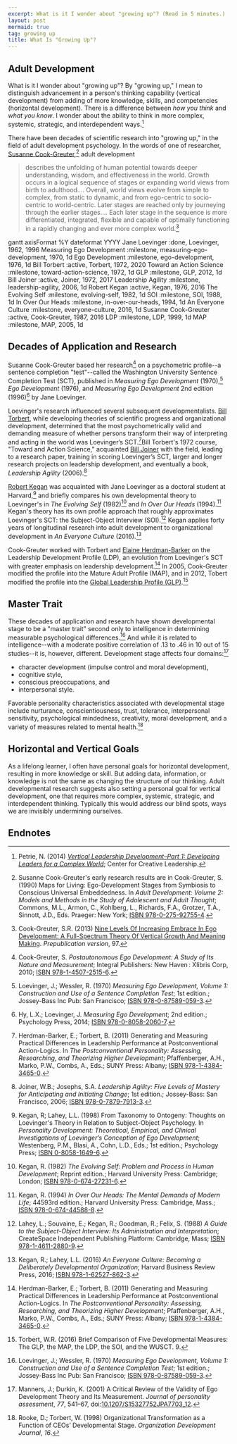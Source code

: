 ```yaml
---
excerpt: What is it I wonder about "growing up"? (Read in 5 minutes.)
layout: post
mermaid: true
tag: growing up
title: What Is "Growing Up"?
---
```


## Adult Development

What is it I wonder about "growing up"? By "growing up," I mean to distinguish advancement in a person's thinking capability  (vertical development) from adding of more knowledge, skills, and competencies (horizontal development). There is a difference between *how you think* and *what you know*. I wonder about the ability to think in more complex, systemic, strategic, and interdependent ways.[^1]

There have been decades of scientific research into "growing up," in the field of adult development psychology. In the words of one of researcher, [Susanne Cook-Greuter](http://www.cook-greuter.com/Background.htm),[^2] adult development

> describes the unfolding of human potential towards deeper understanding, wisdom, and effectiveness in the world. Growth occurs in a logical sequence of stages or expanding world views from birth to adulthood…. Overall, world views evolve from simple to complex, from static to dynamic, and from ego-centric to socio-centric to world-centric. Later stages are reached only by journeying through the earlier stages…. Each later stage in the sequence is more differentiated, integrated, flexible and capable of optimally functioning in a rapidly changing and ever more complex world.[^3]

<div class="mermaid">
gantt
	axisFormat %Y
	dateformat YYYY
	Jane Loevinger						:done, Loevinger, 1962, 1996
	Measuring Ego Development	:milestone, measuring-ego-development, 1970, 1d
	Ego Development						:milestone, ego-development, 1976, 1d
	Bill Torbert							:active, Torbert, 1972, 2020
	Toward an Action Science	:milestone, toward-action-science, 1972, 1d
	GLP												:milestone, GLP, 2012, 1d
	Bill Joiner								:active, Joiner, 1972, 2017
	Leadership Agility				:milestone, leadership-agility, 2006, 1d
	Robert Kegan							:active, Kegan, 1976, 2016
	The Evolving Self					:milestone, evolving-self, 1982, 1d
	SOI												:milestone, SOI, 1988, 1d
	In Over Our Heads					:milestone, in-over-our-heads, 1994, 1d
	An Everyone Culture				:milestone, everyone-culture, 2016, 1d
	Susanne Cook-Greuter			:active, Cook-Greuter, 1987, 2016
	LDP												:milestone, LDP, 1999, 1d
	MAP												:milestone, MAP, 2005, 1d
</div>

## Decades of Application and Research

Susanne Cook-Greuter based her research[^4] on a psychometric profile--a sentence completion "test"--called the Washington University Sentence Completion Test (SCT), published in _Measuring Ego Development_ (1970),[^5] _Ego Development_ (1976), and _Measuring Ego Development_ 2nd edition (1996)[^6] by Jane Loevinger.

Loevinger's research influenced several subsequent developmentalists. [Bill Torbert](http://www.williamrtorbert.com/about-bill-torbert/bill-torbert/), while developing theories of scientific progress and organizational development, determined that the most psychometrically valid and demanding measure of whether persons transform their way of interpreting and acting in the world was Loevinger’s SCT.[^7]Bill Torbert's 1972 course, "Toward and Action Science," acquainted [Bill Joiner](https://changewise.biz/?page_id=249&..) with the field, leading to a research paper, training in scoring Loevinger’s SCT, larger and longer research projects on leadership development, and eventually a book, _Leadership Agility_ (2006).[^8]

[Robert Kegan](https://www.gse.harvard.edu/faculty/robert-kegan) was acquainted with Jane Loevinger as a doctoral student at Harvard,[^9] and briefly compares his own developmental theory to Loevinger's in _The Evolving Self_ (1982)[^10] and _In Over Our Heads_ (1994).[^11] Kegan's theory has its own profile approach that roughly approximates Loevinger's SCT: the Subject-Object Interview (SOI).[^12] Kegan applies forty years of longitudinal research into adult development to organizational development in _An Everyone Culture_ (2016).[^13]

Cook-Greuter worked with Torbert and [Elaine Herdman-Barker](https://www.gla.global/elaine-herdman-barker/) on the Leadership Development Profile (LDP), an evolution from Loevinger's SCT with greater emphasis on leadership development.[^7] In 2005, Cook-Greuter modified the profile into the Mature Adult Profile (MAP), and in 2012, Tobert modified the profile into the [Global Leadership Profile (GLP)](https://www.gla.global/the-glp-overview/).[^14]

## Master Trait

These decades of application and research have shown developmental stage to be a "master trait" second only to intelligence in determining measurable psychological differences.[^5] And while it is related to intelligence--with a moderate positive correlation of .13 to .46 in 10 out of 15 studies--it is, however, different. Development stage affects four domains:[^15]

* character development (impulse control and moral development),
* cognitive style,
* conscious preoccupations, and
* interpersonal style.

Favorable personality characteristics associated with developmental stage include nurturance, conscientiousness, trust, tolerance, interpersonal sensitivity, psychological mindedness, creativity, moral development, and a variety of measures related to mental health.[^16]

## Horizontal and Vertical Goals

As a lifelong learner, I often have personal goals for horizontal development, resulting in more knowledge or skill. But adding data, information, or knowledge is not the same as changing the structure of our thinking. Adult developmental research suggests also setting a personal goal for vertical development, one that requires more complex, systemic, strategic, and interdependent thinking. Typically this would address our blind spots, ways we are invisibly undermining ourselves.

## Endnotes

[^1]: Petrie, N. (2014) _[Vertical Leadership Development–Part 1: Developing Leaders for a Complex World](https://14226776-c20f-46a2-bcd6-85cefe57153f.filesusr.com/ugd/a8b141_65db299b1e274cdc84e3de48016b9862.pdf)_; Center for Creative Leadership.
[^2]: Susanne Cook-Greuter's early research results are in Cook-Greuter, S. (1990) Maps for Living: Ego-Development Stages from Symbiosis to Conscious Universal Embeddedness. In _Adult Development: Volume 2: Models and Methods in the Study of Adolescent and Adult Thought_; Commons, M.L., Armon, C., Kohlberg, L., Richards, F.A., Grotzer, T.A., Sinnott, J.D., Eds. Praeger: New York; [ISBN 978-0-275-92755-4](https://isbn.nu/9780275927554).
[^3]: Cook-Greuter, S.R. (2013) [Nine Levels Of Increasing Embrace In Ego Development: A Full-Spectrum Theory Of Vertical Growth And Meaning Making](http://www.cook-greuter.com/Cook-Greuter%209%20levels%20paper%20new%201.1'14%2097p%5B1%5D.pdf). *Prepublication version*, 97.
[^4]: Cook-Greuter, S. _Postautonomous Ego Development: A Study of Its Nature and Measurement_; Integral Publishers: New Haven : Xlibris Corp, 2010; [ISBN 978-1-4507-2515-6](https://isbn.nu/9781450725156).
[^5]: Loevinger, J.; Wessler, R. (1970) *Measuring Ego Development, Volume 1: Construction and Use of a Sentence Completion Test*; 1st edition.; Jossey-Bass Inc Pub: San Francisco; [ISBN 978-0-87589-059-3](https://isbn.nu/9780875890593).
[^6]: Hy, L.X.; Loevinger, J. _Measuring Ego Development_; 2nd edition.; Psychology Press, 2014; [ISBN 978-0-8058-2060-7](https://isbn.nu/9780805820607).
[^7]: Herdman-Barker, E.; Torbert, B. (2011) Generating and Measuring Practical Differences in Leadership Performance at Postconventional Action-Logics. In *The Postconventional Personality: Assessing, Researching, and Theorizing Higher Development*; Pfaffenberger, A.H., Marko, P.W., Combs, A., Eds.; SUNY Press: Albany; [ISBN 978-1-4384-3465-0](https://isbn.nu/9781438434650).
[^8]: Joiner, W.B.; Josephs, S.A. *Leadership Agility: Five Levels of Mastery for Anticipating and Initiating Change*; 1st edition.; Jossey-Bass: San Francisco, 2006; [ISBN 978-0-7879-7913-3](https://isbn.nu/9780787979133).
[^9]: Kegan, R; Lahey, L.L. (1998) From Taxonomy to Ontogeny: Thoughts on Loevinger's Theory in Relation to Subject-Object Psychology. In _Personality Development: Theoretical, Empirical, and Clinical Investigations of Loevinger’s Conception of Ego Development_; Westenberg, P.M., Blasi, A., Cohn, L.D., Eds.; 1st edition.; Psychology Press; [ISBN 0-8058-1649-6](https://isbn.nu/0805816496).
[^10]: Kegan, R. (1982) *The Evolving Self: Problem and Process in Human Development*; Reprint edition.; Harvard University Press: Cambridge; London; [ISBN 978-0-674-27231-6](https://isbn.nu/9780674272316).
[^11]: Kegan, R. (1994) *In Over Our Heads: The Mental Demands of Modern Life*; 44593rd edition.; Harvard University Press: Cambridge, Mass.; [ISBN 978-0-674-44588-8](https://isbn.nu/9780674445888).
[^12]: Lahey, L.; Souvaine, E.; Kegan, R.; Goodman, R.; Felix, S. (1988) _A Guide to the Subject-Object Interview: Its Administration and Interpretation_; CreateSpace Independent Publishing Platform: Cambridge, Mass; [ISBN 978-1-4611-2880-9](https://isbn.nu/9781461128809).
[^13]: Kegan, R.; Lahey, L.L. (2016) _An Everyone Culture: Becoming a Deliberately Developmental Organization_; Harvard Business Review Press, 2016; [ISBN 978-1-62527-862-3](https://isbn.nu/9781625278623).
[^14]: Torbert, W.R. (2016) Brief Comparison of Five Developmental Measures: The GLP, the MAP, the LDP, the SOI, and the WUSCT. 9.
[^15]: Manners, J.; Durkin, K. (2001) A Critical Review of the Validity of Ego Development Theory and Its Measurement. *Journal of personality assessment*, *77*, 541–67, doi:[10.1207/S15327752JPA7703_12](https://doi.org/10.1207/S15327752JPA7703_12).

[^16]: Rooke, D.; Torbert, W. (1998) Organizational Transformation as a Function of CEOs’ Developmental Stage. _Organization Development Journal_, *16*.

